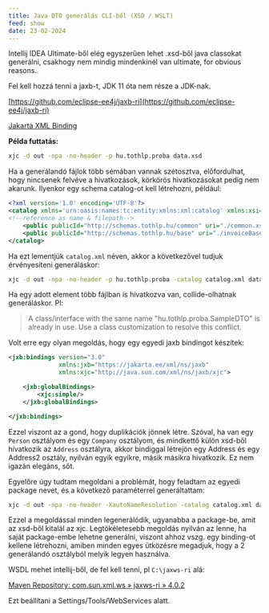 ```yaml
---
title: Java DTO generálás CLI-ből (XSD / WSLT)
feed: show
date: 23-02-2024
---
```


Intellij IDEA Ultimate-ből elég egyszerűen lehet .xsd-ből java classokat generálni, csakhogy nem mindig mindenkinél van ultimate, for obvious reasons.

Fel kell hozzá tenni a jaxb-t, JDK 11 óta nem része a JDK-nak.

[https://github.com/eclipse-ee4j/jaxb-ri](https://github.com/eclipse-ee4j/jaxb-ri)

[Jakarta XML Binding](https://eclipse-ee4j.github.io/jaxb-ri/)

**Példa futtatás:**

```bash
xjc -d out -npa -no-header -p hu.tothlp.proba data.xsd
```

Ha a generálandó fájlok több sémában vannak szétosztva, előfordulhat, hogy nincsenek felvéve a hivatkozások, körkörös hivatkozásokat pedig nem akarunk. Ilyenkor egy schema catalog-ot kell létrehozni, például:

```xml
<?xml version='1.0' encoding='UTF-8'?>
<catalog xmlns='urn:oasis:names:tc:entity:xmlns:xml:catalog' xmlns:xsi='http://www.w3.org/2001/XMLSchema-instance' xsi:schemaLocation='urn:oasis:names:tc:entity:xmlns:xml:catalog Catalog.xsd' prefer="public">
<!--reference as name & filepath-->
	<public publicId="http://schemas.tothlp.hu/common" uri="./common.xsd"/>
	<public publicId="http://schemas.tothlp.hu/base" uri="./invoiceBase.xsd"/>
</catalog>
```

Ha ezt lementjük `catalog.xml` néven, akkor a következővel tudjuk érvényesíteni generáláskor:

```bash
xjc -d out -npa -no-header -p hu.tothlp.proba -catalog catalog.xml data.xsd
```

Ha egy adott element több fájlban is hivatkozva van, collide-olhatnak generáláskor. Pl:
>  A class/interface with the same name "hu.tothlp.proba.SampleDTO" is already in use. Use a class customization to resolve this conflict.

Volt erre egy olyan megoldás, hogy egy egyedi jaxb bindingot készítek:

```xml
<jxb:bindings version="3.0"
              xmlns:jxb="https://jakarta.ee/xml/ns/jaxb"
              xmlns:xjc="http://java.sun.com/xml/ns/jaxb/xjc">

    <jxb:globalBindings>
        <xjc:simple/>
    </jxb:globalBindings>

</jxb:bindings>
```

Ezzel viszont az a gond, hogy duplikációk jönnek létre. Szóval, ha van egy `Person` osztályom és egy `Company` osztályom, és mindkettő külön xsd-ből hívatkozik az `Address` osztályra, akkor bindiggal létrejön egy Address és egy Address2 osztály, nyilván egyik egyikre, másik másikra hivatkozik. Ez nem igazán elegáns, sőt.

Egyelőre úgy tudtam megoldani a problémát, hogy feladtam az egyedi package nevet, és a következő paraméterrel generáltattam:

```bash
xjc -d out -npa -no-header -XautoNameResolution -catalog catalog.xml data.xsd
```

Ezzel a megoldással minden legenerálódik, ugyanabba a package-be, amit az xsd-ből kitalál az xjc. Legtökéletesebb megoldás nyilván az lenne, ha saját package-embe lehetne generálni, viszont ahhoz vszg. egy binding-ot kellene létrehozni, amiben minden egyes ütközésre megadjuk, hogy a 2 generálandó osztályból melyik legyen használva.


WSDL mehet intellij-ből, de fel kell tenni, pl `C:\jaxws-ri` alá:

[Maven Repository: com.sun.xml.ws » jaxws-ri » 4.0.2](https://mvnrepository.com/artifact/com.sun.xml.ws/jaxws-ri/4.0.2)

Ezt beállítani a Settings/Tools/WebServices alatt.